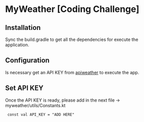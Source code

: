 # MyWeather [Coding Challenge]


## Installation

Sync the build.gradle to get all the dependencies for execute the application.


## Configuration

Is necessary get an API KEY from [apiweather](https://openweathermap.org/current) to execute the app.

## Set API KEY

Once the API KEY is ready, please add in the next file -> myweather/utils/Constants.kt

```
 const val API_KEY = "ADD HERE"
```
